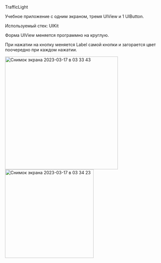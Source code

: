 TrafficLight

Учебное приложение с одним экраном, тремя UIView и 1 UIButton.

Используемый стек: UIKit

Форма UIView меняется программно на круглую.

При нажатии на кнопку меняется Label самой кнопки и загорается цвет поочередно при каждом нажатии.

<img width="372" alt="Снимок экрана 2023-03-17 в 03 33 43" src="https://user-images.githubusercontent.com/98495669/225782025-a0d06eae-2ee2-4ffc-93e2-746eb311829a.png">
<img width="292" alt="Снимок экрана 2023-03-17 в 03 34 23" src="https://user-images.githubusercontent.com/98495669/225782101-d45b2e13-c045-4a8c-9100-aa5ea473f1f1.png">
